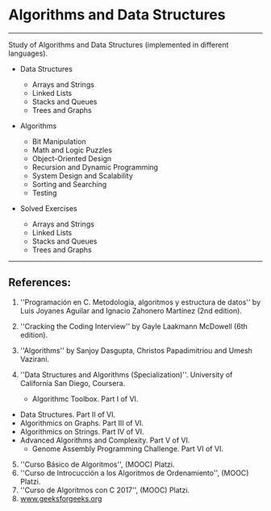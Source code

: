 # Algorithms and Data Structures
***

Study of Algorithms and Data Structures (implemented in different languages).

- Data Structures
  - Arrays and Strings
  - Linked Lists
  - Stacks and Queues
  - Trees and Graphs

- Algorithms
  - Bit Manipulation
  - Math and Logic Puzzles
  - Object-Oriented Design
  - Recursion and Dynamic Programming
  - System Design and Scalability
  - Sorting and Searching
  - Testing

- Solved Exercises
  - Arrays and Strings
  - Linked Lists
  - Stacks and Queues
  - Trees and Graphs

***
## References:

1. ''Programación en C. Metodología, algoritmos y estructura de datos'' by Luis Joyanes Aguilar and Ignacio Zahonero Martínez (2nd edition).

2. ''Cracking the Coding Interview'' by Gayle Laakmann McDowell (6th edition).

3. ''Algorithms'' by Sanjoy Dasgupta, Christos Papadimitriou and Umesh Vazirani.

4. ''Data Structures and Algorithms (Specialization)''. University of California San Diego, Coursera.

	* Algorithmc Toolbox. Part I of VI.
  * Data Structures. Part II of VI.
  * Algorithmics on Graphs. Part III of VI.
  * Algorithmics on Strings. Part IV of VI.
  * Advanced Algorithms and Complexity. Part V of VI.
	* Genome Assembly Programming Challenge. Part VI of VI.

5. ''Curso Básico de Algoritmos'', (MOOC) Platzi.
6. ''Curso de Introcucción a los Algoritmos de Ordenamiento'', (MOOC) Platzi.
7. ''Curso de Algoritmos con C 2017'', (MOOC) Platzi.
8. www.geeksforgeeks.org
